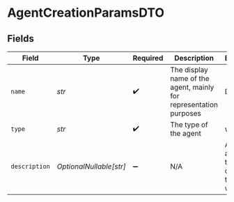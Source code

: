# AgentCreationParamsDTO


## Fields

| Field                                                             | Type                                                              | Required                                                          | Description                                                       | Example                                                           |
| ----------------------------------------------------------------- | ----------------------------------------------------------------- | ----------------------------------------------------------------- | ----------------------------------------------------------------- | ----------------------------------------------------------------- |
| `name`                                                            | *str*                                                             | :heavy_check_mark:                                                | The display name of the agent, mainly for representation purposes | Drizzle                                                           |
| `type`                                                            | *str*                                                             | :heavy_check_mark:                                                | The type of the agent                                             | weather                                                           |
| `description`                                                     | *OptionalNullable[str]*                                           | :heavy_minus_sign:                                                | N/A                                                               | An agent that checks the weather                                  |